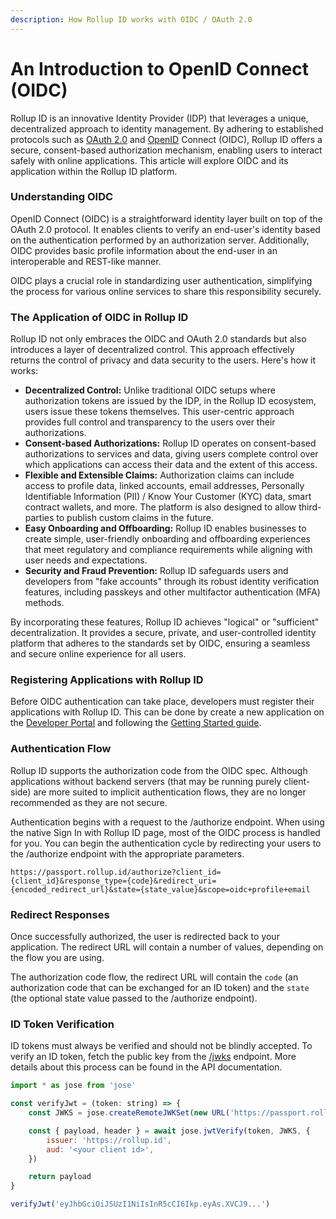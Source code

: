 ```yaml
---
description: How Rollup ID works with OIDC / OAuth 2.0
---
```


# An Introduction to OpenID Connect (OIDC)

Rollup ID is an innovative Identity Provider (IDP) that leverages a unique, decentralized approach to identity management. By adhering to established protocols such as [OAuth 2.0](https://oauth.net/2/) and [OpenID](https://openid.net/developers/how-connect-works/) Connect (OIDC), Rollup ID offers a secure, consent-based authorization mechanism, enabling users to interact safely with online applications. This article will explore OIDC and its application within the Rollup ID platform.

### **Understanding OIDC**

OpenID Connect (OIDC) is a straightforward identity layer built on top of the OAuth 2.0 protocol. It enables clients to verify an end-user's identity based on the authentication performed by an authorization server. Additionally, OIDC provides basic profile information about the end-user in an interoperable and REST-like manner.

OIDC plays a crucial role in standardizing user authentication, simplifying the process for various online services to share this responsibility securely.

### **The Application of OIDC in Rollup ID**

Rollup ID not only embraces the OIDC and OAuth 2.0 standards but also introduces a layer of decentralized control. This approach effectively returns the control of privacy and data security to the users. Here's how it works:

* **Decentralized Control:** Unlike traditional OIDC setups where authorization tokens are issued by the IDP, in the Rollup ID ecosystem, users issue these tokens themselves. This user-centric approach provides full control and transparency to the users over their authorizations.
* **Consent-based Authorizations:** Rollup ID operates on consent-based authorizations to services and data, giving users complete control over which applications can access their data and the extent of this access.
* **Flexible and Extensible Claims:** Authorization claims can include access to profile data, linked accounts, email addresses, Personally Identifiable Information (PII) / Know Your Customer (KYC) data, smart contract wallets, and more. The platform is also designed to allow third-parties to publish custom claims in the future.
* **Easy Onboarding and Offboarding:** Rollup ID enables businesses to create simple, user-friendly onboarding and offboarding experiences that meet regulatory and compliance requirements while aligning with user needs and expectations.
* **Security and Fraud Prevention:** Rollup ID safeguards users and developers from "fake accounts" through its robust identity verification features, including passkeys and other multifactor authentication (MFA) methods.

By incorporating these features, Rollup ID achieves "logical" or "sufficient" decentralization. It provides a secure, private, and user-controlled identity platform that adheres to the standards set by OIDC, ensuring a seamless and secure online experience for all users.

### **Registering Applications with Rollup ID**

Before OIDC authentication can take place, developers must register their applications with Rollup ID. This can be done by create a new application on the [Developer Portal](https://console.rollup.id) and following the [Getting Started guide](broken-reference).

### **Authentication Flow**

Rollup ID supports the authorization code from the OIDC spec. Although applications without backend servers (that may be running purely client-side) are more suited to implicit authentication  flows, they are no longer recommended as they are not secure.&#x20;

Authentication begins with a request to the /authorize endpoint. When using the native Sign In with Rollup ID page, most of the OIDC process is handled for you. You can begin the authentication cycle by redirecting your users to the /authorize endpoint with the appropriate parameters.

```
https://passport.rollup.id/authorize?client_id={client_id}&response_type={code}&redirect_uri={encoded_redirect_url}&state={state_value}&scope=oidc+profile+email
```

### **Redirect Responses**

Once successfully authorized, the user is redirected back to your application. The redirect URL will contain a number of values, depending on the flow you are using.

The  authorization code flow, the redirect URL will contain the `code` (an authorization code that can be exchanged for an ID token) and the `state` (the optional state value passed to the /authorize endpoint).

### **ID Token Verification**

ID tokens must always be verified and should not be blindly accepted. To verify an ID token, fetch the public key from the [/jwks](reference/passport-api.md#jwks) endpoint. More details about this process can be found in the API documentation.

```javascript
import * as jose from 'jose'

const verifyJwt = (token: string) => {
	const JWKS = jose.createRemoteJWKSet(new URL('https://passport.rollup.id/jwks'))

	const { payload, header } = await jose.jwtVerify(token, JWKS, {
		issuer: 'https://rollup.id',
		aud: '<your client id>',
	})

	return payload
}

verifyJwt('eyJhbGciOiJSUzI1NiIsInR5cCI6Ikp.eyAs.XVCJ9...')

```
